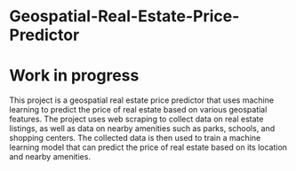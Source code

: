 # Geospatial-Real-Estate-Price-Predictor

# Work in progress 

This project is a geospatial real estate price predictor that uses machine learning to predict the price of real estate based on various geospatial features. The project uses web scraping to collect data on real estate listings, as well as data on nearby amenities such as parks, schools, and shopping centers. The collected data is then used to train a machine learning model that can predict the price of real estate based on its location and nearby amenities.
